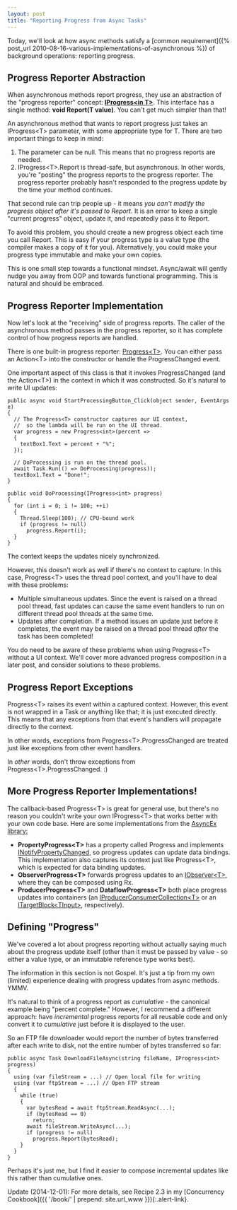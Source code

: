```yaml
---
layout: post
title: "Reporting Progress from Async Tasks"
---
```

Today, we'll look at how async methods satisfy a [common requirement]({% post_url 2010-08-16-various-implementations-of-asynchronous %}) of background operations: reporting progress.

## Progress Reporter Abstraction

When asynchronous methods report progress, they use an abstraction of the "progress reporter" concept: [**IProgress\<in T>**](http://msdn.microsoft.com/en-us/library/hh138298(v=VS.110).aspx?WT.mc_id=DT-MVP-5000058). This interface has a single method: **void Report(T value)**. You can't get much simpler than that!

An asynchronous method that wants to report progress just takes an IProgress\<T> parameter, with some appropriate type for T. There are two important things to keep in mind:

1. The parameter can be null. This means that no progress reports are needed.
1. IProgress\<T>.Report is thread-safe, but asynchronous. In other words, you're "posting" the progress reports to the progress reporter. The progress reporter probably hasn't responded to the progress update by the time your method continues.

That second rule can trip people up - it means _you can't modify the progress object after it's passed to Report._ It is an error to keep a single "current progress" object, update it, and repeatedly pass it to Report.

To avoid this problem, you should create a new progress object each time you call Report. This is easy if your progress type is a value type (the compiler makes a copy of it for you). Alternatively, you could make your progress type immutable and make your own copies.

<div class="alert alert-info" markdown="1">
<i class="fa fa-hand-o-right fa-2x pull-left"></i>

This is one small step towards a functional mindset. Async/await will gently nudge you away from OOP and towards functional programming. This is natural and should be embraced.
</div>

## Progress Reporter Implementation

Now let's look at the "receiving" side of progress reports. The caller of the asynchronous method passes in the progress reporter, so it has complete control of how progress reports are handled.

There is one built-in progress reporter: [Progress\<T>](http://msdn.microsoft.com/en-us/library/hh193692(v=vs.110).aspx?WT.mc_id=DT-MVP-5000058). You can either pass an Action\<T> into the constructor or handle the ProgressChanged event.

One important aspect of this class is that it invokes ProgressChanged (and the Action\<T>) in the context in which it was constructed. So it's natural to write UI updates:

    public async void StartProcessingButton_Click(object sender, EventArgs e)
    {
      // The Progress<T> constructor captures our UI context,
      //  so the lambda will be run on the UI thread.
      var progress = new Progress<int>(percent =>
      {
        textBox1.Text = percent + "%";
      });
    
      // DoProcessing is run on the thread pool.
      await Task.Run(() => DoProcessing(progress));
      textBox1.Text = "Done!";
    }
    
    public void DoProcessing(IProgress<int> progress)
    {
      for (int i = 0; i != 100; ++i)
      {
        Thread.Sleep(100); // CPU-bound work
        if (progress != null)
          progress.Report(i);
      }
    }

The context keeps the updates nicely synchronized.

However, this doesn't work as well if there's no context to capture. In this case, Progress\<T> uses the thread pool context, and you'll have to deal with these problems:

 - Multiple simultaneous updates. Since the event is raised on a thread pool thread, fast updates can cause the same event handlers to run on different thread pool threads at the same time.
 - Updates after completion. If a method issues an update just before it completes, the event may be raised on a thread pool thread _after_ the task has been completed!

You do need to be aware of these problems when using Progress\<T> without a UI context. We'll cover more advanced progress composition in a later post, and consider solutions to these problems.

## Progress Report Exceptions

Progress\<T> raises its event within a captured context. However, this event is not wrapped in a Task or anything like that; it is just executed directly. This means that any exceptions from that event's handlers will propagate directly to the context.

In other words, exceptions from Progress\<T>.ProgressChanged are treated just like exceptions from other event handlers.

In _other_ words, don't throw exceptions from Progress\<T>.ProgressChanged. :)

## More Progress Reporter Implementations!

The callback-based Progress\<T> is great for general use, but there's no reason you couldn't write your own IProgress\<T> that works better with your own code base. Here are some implementations from the [AsyncEx library:](http://nitoasyncex.codeplex.com)

  - **PropertyProgress\<T>** has a property called Progress and implements [INotifyPropertyChanged](http://msdn.microsoft.com/en-us/library/system.componentmodel.inotifypropertychanged.aspx?WT.mc_id=DT-MVP-5000058), so progress updates can update data bindings. This implementation also captures its context just like Progress\<T>, which is expected for data binding updates.
  - **ObserverProgress\<T>** forwards progress updates to an [IObserver\<T>](http://msdn.microsoft.com/en-us/library/dd783449.aspx?WT.mc_id=DT-MVP-5000058), where they can be composed using Rx.
  - **ProducerProgress\<T>** and **DataflowProgress\<T>** both place progress updates into containers (an [IProducerConsumerCollection\<T>](http://msdn.microsoft.com/en-us/library/dd287147.aspx?WT.mc_id=DT-MVP-5000058) or an [ITargetBlock\<TInput>](http://msdn.microsoft.com/en-us/library/hh194833(v=VS.110).aspx?WT.mc_id=DT-MVP-5000058), respectively).

## Defining "Progress"

We've covered a lot about progress reporting without actually saying much about the progress update itself (other than it must be passed by value - so either a value type, or an immutable reference type works best).

<div class="alert alert-info" markdown="1">
<i class="fa fa-hand-o-right fa-2x pull-left"></i>

The information in this section is not Gospel. It's just a tip from my own (limited) experience dealing with progress updates from async methods. YMMV.
</div>

It's natural to think of a progress report as _cumulative_ - the canonical example being "percent complete." However, I recommend a different approach: have _incremental_ progress reports for all reusable code and only convert it to _cumulative_ just before it is displayed to the user.

So an FTP file downloader would report the number of bytes transferred after each write to disk, not the entire number of bytes transferred so far:

    public async Task DownloadFileAsync(string fileName, IProgress<int> progress)
    {
      using (var fileStream = ...) // Open local file for writing
      using (var ftpStream = ...) // Open FTP stream
      {
        while (true)
        {
          var bytesRead = await ftpStream.ReadAsync(...);
          if (bytesRead == 0)
            return;
          await fileStream.WriteAsync(...);
          if (progress != null)
            progress.Report(bytesRead);
        }
      }
    }

Perhaps it's just me, but I find it easier to compose incremental updates like this rather than cumulative ones.

<div class="alert alert-info" markdown="1">
<i class="fa fa-hand-o-right fa-2x pull-left"></i>

Update (2014-12-01): For more details, see Recipe 2.3 in my [Concurrency Cookbook]({{ '/book/' | prepend: site.url_www }}){:.alert-link}.
</div>
